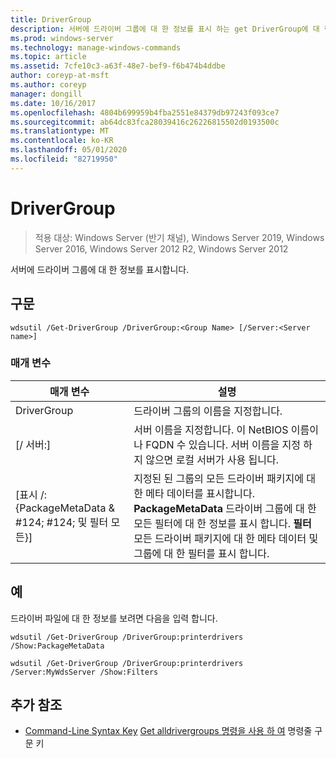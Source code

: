 ```yaml
---
title: DriverGroup
description: 서버에 드라이버 그룹에 대 한 정보를 표시 하는 get DriverGroup에 대 한 참조 항목입니다.
ms.prod: windows-server
ms.technology: manage-windows-commands
ms.topic: article
ms.assetid: 7cfe10c3-a63f-48e7-bef9-f6b474b4ddbe
author: coreyp-at-msft
ms.author: coreyp
manager: dongill
ms.date: 10/16/2017
ms.openlocfilehash: 4804b699959b4fba2551e84379db97243f093ce7
ms.sourcegitcommit: ab64dc83fca28039416c26226815502d0193500c
ms.translationtype: MT
ms.contentlocale: ko-KR
ms.lasthandoff: 05/01/2020
ms.locfileid: "82719950"
---
```

# <a name="get-drivergroup"></a>DriverGroup

> 적용 대상: Windows Server (반기 채널), Windows Server 2019, Windows Server 2016, Windows Server 2012 R2, Windows Server 2012

서버에 드라이버 그룹에 대 한 정보를 표시합니다.

## <a name="syntax"></a>구문
```
wdsutil /Get-DriverGroup /DriverGroup:<Group Name> [/Server:<Server name>]
```
### <a name="parameters"></a>매개 변수
|매개 변수|설명|
|-------|--------|
|DriverGroup<Group Name>|드라이버 그룹의 이름을 지정합니다.|
|[/ 서버:<Server name>]|서버 이름을 지정합니다. 이 NetBIOS 이름이 나 FQDN 수 있습니다.  서버 이름을 지정 하지 않으면 로컬 서버가 사용 됩니다.|
|[표시 /: {PackageMetaData & #124; #124; 및 필터 모든}]|지정된 된 그룹의 모든 드라이버 패키지에 대 한 메타 데이터를 표시합니다. **PackageMetaData** 드라이버 그룹에 대 한 모든 필터에 대 한 정보를 표시 합니다. **필터** 모든 드라이버 패키지에 대 한 메타 데이터 및 그룹에 대 한 필터를 표시 합니다.|
## <a name="examples"></a>예
드라이버 파일에 대 한 정보를 보려면 다음을 입력 합니다.
```
wdsutil /Get-DriverGroup /DriverGroup:printerdrivers /Show:PackageMetaData
```
```
wdsutil /Get-DriverGroup /DriverGroup:printerdrivers /Server:MyWdsServer /Show:Filters
```
## <a name="additional-references"></a>추가 참조
- [Command-Line Syntax Key](command-line-syntax-key.md)
[Get alldrivergroups 명령을 사용 하 여](using-the-get-alldrivergroups-command.md) 명령줄 구문 키
